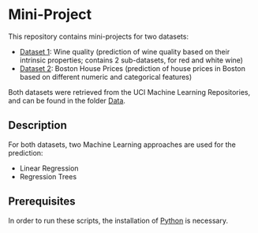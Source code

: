 # Mini-Project

This repository contains mini-projects for two datasets:
* [Dataset 1](https://archive.ics.uci.edu/ml/datasets/wine+quality): Wine quality (prediction of wine quality based on their intrinsic properties; contains 2 sub-datasets, for red and white wine)
* [Dataset 2](https://archive.ics.uci.edu/ml/machine-learning-databases/housing/): Boston House Prices (prediction of house prices in Boston based on different numeric and categorical features)

Both datasets were retrieved from the UCI Machine Learning Repositories, and can be found in the folder [Data](https://github.com/imenbenmhd/MiniProject/tree/preprocessor/Data).

## Description

For both datasets, two Machine Learning approaches are used for the prediction:
* Linear Regression
* Regression Trees

## Prerequisites

In order to run these scripts, the installation of [Python](https://www.python.org/) is necessary.

